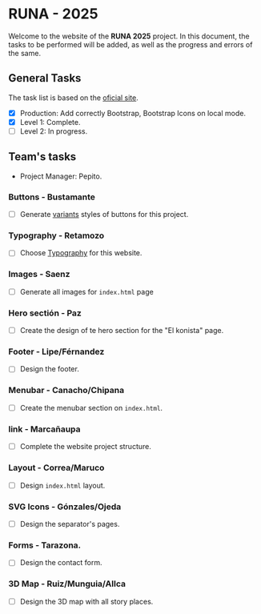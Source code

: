 # RUNA - 2025

Welcome to the website of the **RUNA 2025** project. In this document, the tasks to be performed will be added, as well as the progress and errors of the same.

## General Tasks

The task list is based on the [oficial site](https://israelcueva.github.io/colegio-docs/#/3-secundaria/proyecto).

- [x] Production: Add correctly Bootstrap, Bootstrap Icons on local mode.
- [x] Level 1: Complete.
- [ ] Level 2: In progress.

## Team's tasks

- Project Manager: Pepito.

### Buttons - Bustamante

- [ ] Generate [variants](https://getbootstrap.com/docs/5.3/components/buttons/#variants) styles of buttons for this project.

### Typography - Retamozo

- [ ] Choose [Typography](https://brand.utoronto.ca/d/b3YbkEuaoPUj/guidelines#/typography/typography-1/primary-typefaces) for this website.

### Images - Saenz

- [ ] Generate all images for `index.html` page

### Hero sectión - Paz

- [ ] Create the design of te hero section for the "El konista" page.

### Footer - Lipe/Férnandez

- [ ] Design the footer.

### Menubar - Canacho/Chipana

- [ ] Create the menubar section on `index.html`.

### link - Marcañaupa

- [ ] Complete the website project structure.

### Layout - Correa/Maruco

- [ ] Design `index.html` layout.

### SVG Icons - Gónzales/Ojeda

- [ ] Design the separator's pages.

### Forms - Tarazona.

- [ ] Design the contact form.

### 3D Map - Ruiz/Munguia/Allca

- [ ] Design the 3D map with all story places.
